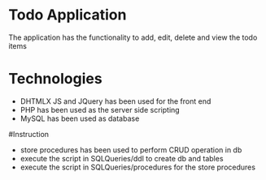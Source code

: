 # Todo Application
The application has the functionality to add, edit, delete and view the todo items

# Technologies
- DHTMLX JS and JQuery has been used for the front end
- PHP has been used as the server side scripting
- MySQL has been used as database

#Instruction
- store procedures has been used to perform CRUD operation in db
- execute the script in SQLQueries/ddl to create db and tables
- execute the script in SQLQueries/procedures for the store procedures
